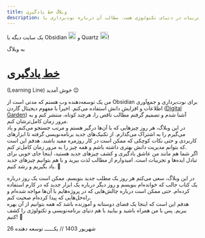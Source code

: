 ```yaml
---
title: وبلاگ خط یادگیری
description: وبلاگ خط یادگیری، فضایی برای تبادل ایده‌ها و تجربیات در دنیای تکنولوژی هست، مطالب آن درباره نوت‌برداری با Obsidian، دیجیتال گاردن، تکنیک‌های برنامه‌نویسی و ابزارهای کاربردی است
---
```


یک سایت دیگه با Obsidian <img src="https://upload.wikimedia.org/wikipedia/commons/1/10/2023_Obsidian_logo.svg"
width="20px" height="20px" style="margin:0;">
و Quartz <img src="https://learningline.ir/static/icon.png" width="20px" height="20px" style="margin:0;">!
<p class="c-inline">
به وبلاگ 
</p>
<h1 class="c-h1-inline" style="color:#4F6F52;">
<a href="https://learningline.ir/" target="_blank">خط یادگیری</a>
</h1>
(Learning Line) خوش آمدید 😉 
<br/>

من یک توسعه‌دهنده وب هستم که مدتی است از Obsidian برای نوت‌برداری و جمع‌آوری اطلاعات و افزایش دانش استفاده می‌کنم. اخیراً با مفهوم دیجیتال گاردن ([Digital Garden](https://ifard.ir/digital-garden)) آشنا شدم و تصمیم گرفتم مطالب ناقص را، هرچند کوتاه، منتشر کنم و به مرور زمان کامل‌ترشان کنم.
<br/>
در این وبلاگ، هر روز چیزهایی که با آن‌ها درگیر هستم و مرتب جستجو می‌کنم و یاد می‌گیرم را به اشتراک می‌گذارم. از تکنیک‌های جدید برنامه‌نویسی گرفته تا ابزارهای کاربردی و حتی نکات کوچکی که ممکن است در کار روزمره مفید باشند. هدفم این است که بتوانم مدیریت دانش بهتری داشته باشم و همه چیز را به مرور زمان کامل‌تر کنم.
<br/>
اگر شما هم مانند من عاشق یادگیری و کشف چیزهای جدید هستید، اینجا جای خوبی برای تبادل ایده‌ها و تجربیات است. امیدوارم از مطالب لذت ببرید و با هم بتوانیم چیزهای جدید یاد بگیریم و رشد کنیم. 🌱
<br/>

در این وبلاگ، سعی می‌کنم هر روز یک مطلب جدید بنویسم. ممکن است یک روز درباره یک کتاب جالب که خوانده‌ام بنویسم و روز دیگر درباره یک ابزار جدید که در کارم استفاده کرده‌ام. حتی ممکن است درباره چالش‌هایی که در پروژه‌هایم با آن‌ها مواجه شده‌ام و راه‌حل‌هایی که پیدا کرده‌ام صحبت کنم. 
<br/>
هدفم این است که اینجا یک فضای دوستانه و آموزنده باشد که همه بتوانیم از آن بهره ببریم. پس با من همراه باشید و بیایید با هم دنیای برنامه‌نویسی و تکنولوژی را کشف کنیم! 🚀
<br/>

26 شهریور 1403  //  یکــــــ توسعه دهنده
